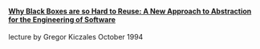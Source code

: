 #### [Why Black Boxes are so Hard to Reuse: A New Approach to Abstraction for the Engineering of Software](https://www.youtube.com/watch?v=5l2wMgm7ZOk)  
lecture by Gregor Kiczales
October 1994  

